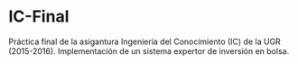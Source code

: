 # IC-Final
Práctica final de la asigantura Ingeniería del Conocimiento (IC) de la UGR (2015-2016). Implementación de un sistema expertor de inversión en bolsa.
